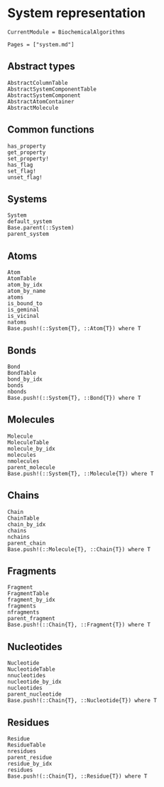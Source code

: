 # System representation
```@meta
CurrentModule = BiochemicalAlgorithms
```

```@index
Pages = ["system.md"]
```

## Abstract types
```@docs
AbstractColumnTable
AbstractSystemComponentTable
AbstractSystemComponent
AbstractAtomContainer
AbstractMolecule
```

## Common functions
```@docs
has_property
get_property
set_property!
has_flag
set_flag!
unset_flag!
```

## Systems
```@docs
System
default_system
Base.parent(::System)
parent_system
```

## Atoms
```@docs
Atom
AtomTable
atom_by_idx
atom_by_name
atoms
is_bound_to
is_geminal
is_vicinal
natoms
Base.push!(::System{T}, ::Atom{T}) where T
```

## Bonds
```@docs
Bond
BondTable
bond_by_idx
bonds
nbonds
Base.push!(::System{T}, ::Bond{T}) where T
```

## Molecules
```@docs
Molecule
MoleculeTable
molecule_by_idx
molecules
nmolecules
parent_molecule
Base.push!(::System{T}, ::Molecule{T}) where T
```

## Chains
```@docs
Chain
ChainTable
chain_by_idx
chains
nchains
parent_chain
Base.push!(::Molecule{T}, ::Chain{T}) where T
```

## Fragments
```@docs
Fragment
FragmentTable
fragment_by_idx
fragments
nfragments
parent_fragment
Base.push!(::Chain{T}, ::Fragment{T}) where T
```

## Nucleotides
```@docs
Nucleotide
NucleotideTable
nnucleotides
nucleotide_by_idx
nucleotides
parent_nucleotide
Base.push!(::Chain{T}, ::Nucleotide{T}) where T
```

## Residues
```@docs
Residue
ResidueTable
nresidues
parent_residue
residue_by_idx
residues
Base.push!(::Chain{T}, ::Residue{T}) where T
```
